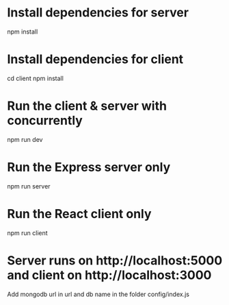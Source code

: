 # Install dependencies for server
npm install

# Install dependencies for client

cd client
npm install 


# Run the client & server with concurrently
npm run dev

# Run the Express server only
npm run server

# Run the React client only
npm run client

# Server runs on http://localhost:5000 and client on http://localhost:3000

 Add mongodb url in url and db name in the folder config/index.js